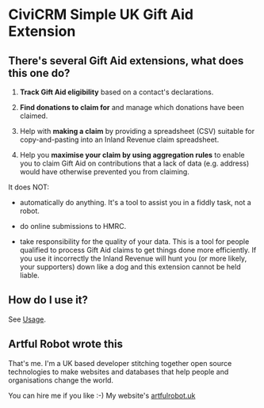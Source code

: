 # CiviCRM Simple UK Gift Aid Extension

## There's several Gift Aid extensions, what does this one do?

1. **Track Gift Aid eligibility** based on a contact's declarations.

2. **Find donations to claim for** and manage which donations have been claimed.

3. Help with **making a claim** by providing a spreadsheet (CSV) suitable for
   copy-and-pasting into an Inland Revenue claim spreadsheet.

4. Help you **maximise your claim by using aggregation rules** to enable you to
   claim Gift Aid on contributions that a lack of data (e.g.  address) would
   have otherwise prevented you from claiming.


It does NOT:

- automatically do anything. It's a tool to assist you in a fiddly task, not a robot.

- do online submissions to HMRC.

- take responsibility for the quality of your data. This is a tool for people
  qualified to process Gift Aid claims to get things done more efficiently. If
  you use it incorrectly the Inland Revenue will hunt you (or more likely, your
  supporters) down like a dog and this extension cannot be held liable.


## How do I use it?

See [Usage](usage/).


## Artful Robot wrote this

That's me. I'm a UK based developer stitching together open source technologies
to make websites and databases that help people and organisations change the world.

You can hire me if you like :-) My website's [artfulrobot.uk](https://artfulrobot.uk)
